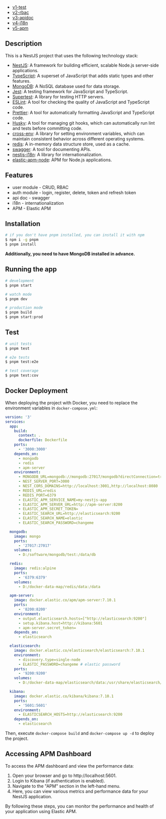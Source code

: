 - [v1-test](https://github.com/woai3c/nestjs-demo/tree/v1-test)
- [v2-rbac](https://github.com/woai3c/nestjs-demo/tree/v2-rbac)
- [v3-apidoc](https://github.com/woai3c/nestjs-demo/tree/v3-apidoc)
- [v4-i18n](https://github.com/woai3c/nestjs-demo/tree/v4-i18n)
- [v5-apm](https://github.com/woai3c/nestjs-demo/tree/v5-apm)

## Description

This is a NestJS project that uses the following technology stack:

- [NestJS](https://nestjs.com/): A framework for building efficient, scalable Node.js server-side applications.
- [TypeScript](https://www.typescriptlang.org/): A superset of JavaScript that adds static types and other features.
- [MongoDB](https://www.mongodb.com/): A NoSQL database used for data storage.
- [Jest](https://jestjs.io/): A testing framework for JavaScript and TypeScript.
- [Supertest](https://github.com/visionmedia/supertest): A library for testing HTTP servers.
- [ESLint](https://eslint.org/): A tool for checking the quality of JavaScript and TypeScript code.
- [Prettier](https://prettier.io/): A tool for automatically formatting JavaScript and TypeScript code.
- [Husky](https://typicode.github.io/husky/): A tool for managing git hooks, which can automatically run lint and tests before committing code.
- [cross-env](https://github.com/kentcdodds/cross-env): A library for setting environment variables, which can maintain consistent behavior across different operating systems.
- [redis](https://redis.io/): A in-memory data structure store, used as a cache.
- [swagger](https://swagger.io/): A tool for documenting APIs.
- [nestjs-i18n](https://nestjs-i18n.com/): A library for internationalization.
- [elastic-apm-node](https://github.com/elastic/apm-agent-nodejs): APM for Node.js applications.

## Features

- user module - CRUD, RBAC
- auth module - login, register, delete, token and refresh token
- api doc - swagger
- i18n - internationalization
- APM - Elastic APM

## Installation

```bash
# if you don't have pnpm installed, you can install it with npm
$ npm i -g pnpm
$ pnpm install
```

**Additionally, you need to have MongoDB installed in advance.**

## Running the app

```bash
# development
$ pnpm start

# watch mode
$ pnpm dev

# production mode
$ pnpm build
$ pnpm start:prod
```

## Test

```bash
# unit tests
$ pnpm test

# e2e tests
$ pnpm test:e2e

# test coverage
$ pnpm test:cov
```

## Docker Deployment

When deploying the project with Docker, you need to replace the environment variables in `docker-compose.yml`:

```yml
version: '3'
services:
  app:
    build:
      context: .
      dockerfile: Dockerfile
    ports:
      - '3000:3000'
    depends_on:
      - mongodb
      - redis
      - apm-server
    environment:
      - MONGODB_URL=mongodb://mongodb:27017/mongodb?directConnection=true&serverSelectionTimeoutMS=2000&appName=mongosh+2.2.0
      - NEST_SERVER_PORT=3000
      - NEST_CORS_DOMAINS=http://localhost:3001,http://localhost:8080
      - REDIS_URL=redis
      - REDIS_PORT=6379
      - ELASTIC_APM_SERVICE_NAME=my-nestjs-app
      - ELASTIC_APM_SERVER_URL=http://apm-server:8200
      - ELASTIC_APM_SECRET_TOKEN=
      - ELASTIC_SEARCH_URL=http://elasticsearch:9200
      - ELASTIC_SEARCH_NAME=elastic
      - ELASTIC_SEARCH_PASSWORD=changeme

  mongodb:
    image: mongo
    ports:
      - '27017:27017'
    volumes:
      - D:/software/mongodb/test:/data/db

  redis:
    image: redis:alpine
    ports:
      - '6379:6379'
    volumes:
      - D:/docker-data-map/redis/data:/data

  apm-server:
    image: docker.elastic.co/apm/apm-server:7.10.1
    ports:
      - '8200:8200'
    environment:
      - output.elasticsearch.hosts=["http://elasticsearch:9200"]
      - setup.kibana.host=http://kibana:5601
      - apm-server.secret_token=
    depends_on:
      - elasticsearch

  elasticsearch:
    image: docker.elastic.co/elasticsearch/elasticsearch:7.10.1
    environment:
      - discovery.type=single-node
      - ELASTIC_PASSWORD=changeme # elastic password
    ports:
      - '9200:9200'
    volumes:
      - D:/docker-data-map/elasticsearch/data:/usr/share/elasticsearch/data

  kibana:
    image: docker.elastic.co/kibana/kibana:7.10.1
    ports:
      - '5601:5601'
    environment:
      - ELASTICSEARCH_HOSTS=http://elasticsearch:9200
    depends_on:
      - elasticsearch
```

Then, execute `docker-compose build` and `docker-compose up -d` to deploy the project.

## Accessing APM Dashboard

To access the APM dashboard and view the performance data:

1. Open your browser and go to http://localhost:5601.
1. Login to Kibana (if authentication is enabled).
1. Navigate to the "APM" section in the left-hand menu.
1. Here, you can view various metrics and performance data for your NestJS application.

By following these steps, you can monitor the performance and health of your application using Elastic APM.
